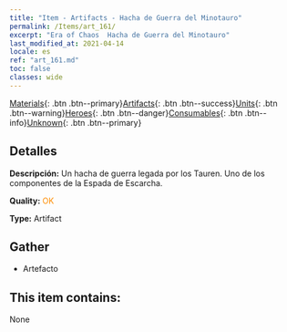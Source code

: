 ```yaml
---
title: "Item - Artifacts - Hacha de Guerra del Minotauro"
permalink: /Items/art_161/
excerpt: "Era of Chaos  Hacha de Guerra del Minotauro"
last_modified_at: 2021-04-14
locale: es
ref: "art_161.md"
toc: false
classes: wide
---
```

 [Materials](/es/Items/){: .btn .btn--primary}[Artifacts](/es/Items/Artifacts/){: .btn .btn--success}[Units](/es/Items/Units/){: .btn .btn--warning}[Heroes](/es/Items/Heroes/){: .btn .btn--danger}[Consumables](/es/Items/Consumables/){: .btn .btn--info}[Unknown](/es/Items/Unknown/){: .btn .btn--primary}

## Detalles
 **Descripción:** Un hacha de guerra legada por los Tauren. Uno de los componentes de la Espada de Escarcha.

 **Quality:** <span style="color: #FF8C00">OK</span>

 **Type:** Artifact

## Gather

*    Artefacto 

## This item contains:

  None

